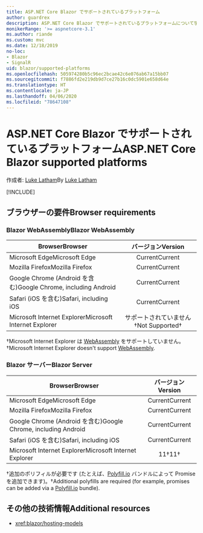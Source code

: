 ```yaml
---
title: ASP.NET Core Blazor でサポートされているプラットフォーム
author: guardrex
description: ASP.NET Core Blazor でサポートされているプラットフォームについて学習します。
monikerRange: '>= aspnetcore-3.1'
ms.author: riande
ms.custom: mvc
ms.date: 12/18/2019
no-loc:
- Blazor
- SignalR
uid: blazor/supported-platforms
ms.openlocfilehash: 505974280b5c96ec2bcae42c6e076ab67a15bb07
ms.sourcegitcommit: f7886fd2e219db9d7ce27b16c0dc5901e658d64e
ms.translationtype: HT
ms.contentlocale: ja-JP
ms.lasthandoff: 04/06/2020
ms.locfileid: "78647108"
---
```

# <a name="aspnet-core-blazor-supported-platforms"></a><span data-ttu-id="eaafb-103">ASP.NET Core Blazor でサポートされているプラットフォーム</span><span class="sxs-lookup"><span data-stu-id="eaafb-103">ASP.NET Core Blazor supported platforms</span></span>

<span data-ttu-id="eaafb-104">作成者: [Luke Latham](https://github.com/guardrex)</span><span class="sxs-lookup"><span data-stu-id="eaafb-104">By [Luke Latham](https://github.com/guardrex)</span></span>

[!INCLUDE[](~/includes/blazorwasm-preview-notice.md)]

## <a name="browser-requirements"></a><span data-ttu-id="eaafb-105">ブラウザーの要件</span><span class="sxs-lookup"><span data-stu-id="eaafb-105">Browser requirements</span></span>

### <a name="blazor-webassembly"></a><span data-ttu-id="eaafb-106">Blazor WebAssembly</span><span class="sxs-lookup"><span data-stu-id="eaafb-106">Blazor WebAssembly</span></span>

| <span data-ttu-id="eaafb-107">Browser</span><span class="sxs-lookup"><span data-stu-id="eaafb-107">Browser</span></span>                          | <span data-ttu-id="eaafb-108">バージョン</span><span class="sxs-lookup"><span data-stu-id="eaafb-108">Version</span></span>               |
| -------------------------------- | :-------------------: |
| <span data-ttu-id="eaafb-109">Microsoft Edge</span><span class="sxs-lookup"><span data-stu-id="eaafb-109">Microsoft Edge</span></span>                   | <span data-ttu-id="eaafb-110">Current</span><span class="sxs-lookup"><span data-stu-id="eaafb-110">Current</span></span>               |
| <span data-ttu-id="eaafb-111">Mozilla Firefox</span><span class="sxs-lookup"><span data-stu-id="eaafb-111">Mozilla Firefox</span></span>                  | <span data-ttu-id="eaafb-112">Current</span><span class="sxs-lookup"><span data-stu-id="eaafb-112">Current</span></span>               |
| <span data-ttu-id="eaafb-113">Google Chrome (Android を含む)</span><span class="sxs-lookup"><span data-stu-id="eaafb-113">Google Chrome, including Android</span></span> | <span data-ttu-id="eaafb-114">Current</span><span class="sxs-lookup"><span data-stu-id="eaafb-114">Current</span></span>               |
| <span data-ttu-id="eaafb-115">Safari (iOS を含む)</span><span class="sxs-lookup"><span data-stu-id="eaafb-115">Safari, including iOS</span></span>            | <span data-ttu-id="eaafb-116">Current</span><span class="sxs-lookup"><span data-stu-id="eaafb-116">Current</span></span>               |
| <span data-ttu-id="eaafb-117">Microsoft Internet Explorer</span><span class="sxs-lookup"><span data-stu-id="eaafb-117">Microsoft Internet Explorer</span></span>      | <span data-ttu-id="eaafb-118">サポートされていません&dagger;</span><span class="sxs-lookup"><span data-stu-id="eaafb-118">Not Supported&dagger;</span></span> |

<span data-ttu-id="eaafb-119">&dagger;Microsoft Internet Explorer は [WebAssembly](https://webassembly.org) をサポートしていません。</span><span class="sxs-lookup"><span data-stu-id="eaafb-119">&dagger;Microsoft Internet Explorer doesn't support [WebAssembly](https://webassembly.org).</span></span>

### <a name="blazor-server"></a><span data-ttu-id="eaafb-120">Blazor サーバー</span><span class="sxs-lookup"><span data-stu-id="eaafb-120">Blazor Server</span></span>

| <span data-ttu-id="eaafb-121">Browser</span><span class="sxs-lookup"><span data-stu-id="eaafb-121">Browser</span></span>                          | <span data-ttu-id="eaafb-122">バージョン</span><span class="sxs-lookup"><span data-stu-id="eaafb-122">Version</span></span>    |
| -------------------------------- | :--------: |
| <span data-ttu-id="eaafb-123">Microsoft Edge</span><span class="sxs-lookup"><span data-stu-id="eaafb-123">Microsoft Edge</span></span>                   | <span data-ttu-id="eaafb-124">Current</span><span class="sxs-lookup"><span data-stu-id="eaafb-124">Current</span></span>    |
| <span data-ttu-id="eaafb-125">Mozilla Firefox</span><span class="sxs-lookup"><span data-stu-id="eaafb-125">Mozilla Firefox</span></span>                  | <span data-ttu-id="eaafb-126">Current</span><span class="sxs-lookup"><span data-stu-id="eaafb-126">Current</span></span>    |
| <span data-ttu-id="eaafb-127">Google Chrome (Android を含む)</span><span class="sxs-lookup"><span data-stu-id="eaafb-127">Google Chrome, including Android</span></span> | <span data-ttu-id="eaafb-128">Current</span><span class="sxs-lookup"><span data-stu-id="eaafb-128">Current</span></span>    |
| <span data-ttu-id="eaafb-129">Safari (iOS を含む)</span><span class="sxs-lookup"><span data-stu-id="eaafb-129">Safari, including iOS</span></span>            | <span data-ttu-id="eaafb-130">Current</span><span class="sxs-lookup"><span data-stu-id="eaafb-130">Current</span></span>    |
| <span data-ttu-id="eaafb-131">Microsoft Internet Explorer</span><span class="sxs-lookup"><span data-stu-id="eaafb-131">Microsoft Internet Explorer</span></span>      | <span data-ttu-id="eaafb-132">11&dagger;</span><span class="sxs-lookup"><span data-stu-id="eaafb-132">11&dagger;</span></span> |

<span data-ttu-id="eaafb-133">&dagger;追加のポリフィルが必要です (たとえば、[Polyfill.io](https://polyfill.io/v3/) バンドルによって Promise を追加できます)。</span><span class="sxs-lookup"><span data-stu-id="eaafb-133">&dagger;Additional polyfills are required (for example, promises can be added via a [Polyfill.io](https://polyfill.io/v3/) bundle).</span></span>

## <a name="additional-resources"></a><span data-ttu-id="eaafb-134">その他の技術情報</span><span class="sxs-lookup"><span data-stu-id="eaafb-134">Additional resources</span></span>

* <xref:blazor/hosting-models>
